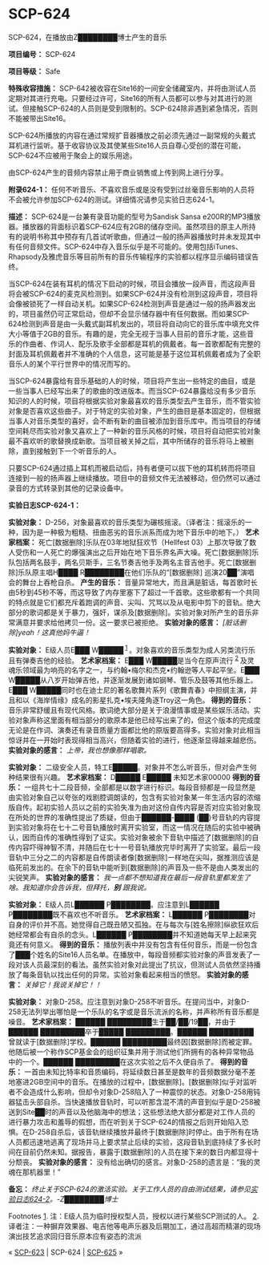 # SCP-624
                        




SCP-624，在播放由Z████████博士产生的音乐



**项目编号：** SCP-624

**项目等级：** Safe

**特殊收容措施：** SCP-642被收容在Site16的一间安全储藏室内，并将由测试人员定期对其进行充电。只要经过许可，Site16的所有人员都可以参与对其进行的测试。但接触SCP-624的人员则是受到限制的。SCP-624除非遇到紧急情况，否则不能被带出Site16。

SCP-624所播放的内容在通过常规扩音器播放之前必须先通过一副常规的头戴式耳机进行监听。基于收容协议及其使某些Site16人员自尊心受创的潜在可能，SCP-624不应被用于聚会上的娱乐用途。

由SCP-624产生的音频内容禁止用于商业销售或上传到网上进行分享。

**附录624-1：** 任何不听音乐、不喜欢音乐或是没有受到过丝毫音乐影响的人员将不会被允许参加SCP-624的测试。详细情况请参见实验日志624-1。

**描述：** SCP-624是一台兼有录音功能的型号为Sandisk Sansa e200R的MP3播放器。播放器的背面标识着SCP-624应有2GB的储存空间。虽然项目的原主人所持有的说明书称其中预存有几首试听歌曲，但通过一般的扬声器播放时并未发现其中有任何音频文件。SCP-624中存入音乐似乎是不可能的。使用包括iTunes、Rhapsody及雅虎音乐等目前所有的音乐传输程序的实验都以程序显示编码错误告终。

当SCP-624在装有耳机的情况下启动的时候，项目会播放一段声音，而这段声音将会被SCP-624的麦克风检测到。如果SCP-624并没有检测到这段声音，项目将会像被锁死了一样自动关机。如果SCP-624检测到声音是通过一般的扬声器发出的，项目虽然仍可正常启动，但却不会显示储存器中有任何数据。而如果SCP-624检测到声音是由一头戴式副耳机发出的，项目将自动向它的音乐库中填充文件大小等值于2GB的音乐。有趣的是，完全无视于当事人目前的音乐才能，这些音乐的作曲者、作词人、配乐及歌手全部都是耳机的佩戴者。每一首歌都配有完整的封面及耳机佩戴者并不准确的个人信息，这可能是基于这位耳机佩戴者成为了全职音乐人的某个平行世界中的情况而写的。

当SCP-624暴露给有音乐基础的人的时候，项目将产生出一些特定的曲目，或是一些当事人已经写出来了的歌曲的改进版本。而当SCP-624暴露给没有多少音乐知识的人的时候，项目将根据实验对象最喜欢的音乐类型去产生音乐，而不管实验对象是否喜欢这些曲子。对于特定的实验对象，产生的曲目是基本固定的，但根据当事人对音乐类型的喜好，会不断有新的曲目被添加到音乐库中。而当项目的存储空间耗尽而实验对象又喜欢上了一种新的音乐风格的时候，项目将自动把实验对象最不喜欢听的歌替换成新歌。当项目被关掉之后，其中所储存的音乐将马上被删除，直到接触到下一个听音乐的人。

只要SCP-624通过插上耳机而被启动后，持有者便可以拔下他的耳机转而将项目连接到一般的扬声器上继续播放。项目中的音频文件无法被移动，但仍然可以通过录音的方式转录到其他的记录设备中。

**实验日志SCP-624-1：** 

**实验对象：** D-256，对象最喜欢的音乐类型为碾核摇滚。（译者注：摇滚乐的一种，因为是一种极为粗糙、扭曲恶劣的音乐派系而成为地下音乐中的地下。）
**艺术家档案：** 死亡[数据删除]乐队在03年地狱狂欢节（Hellfest 03）上那次导致了数人受伤和一人死亡的爆强演出之后开始在地下音乐界名声大噪。死亡[数据删除]乐队包括两名鼓手，两名贝斯手，三名节奏吉他手及两名主音吉他手。死亡[数据删除]乐队原主唱H████ R████████在他们乐队的“[数据删除] 巡演20██”演唱会的舞台上吞枪自杀。
**产生的音乐：** 音量异常地大，而且满是脏话，每首歌时长由5秒到45秒不等，而这导致了内存里塞下了超过一千首歌。这些歌都有一个共同的特点就是它们都充斥着跑调的声音、尖叫、咒骂以及从电影中剪下的音轨。绝大部分的歌词都是关于暴力，强奸，谋杀及[数据删除]。实验对象对所产生的音乐非常满意并要求给他拷贝一份。这一要求已被拒绝。
**实验对象的感言：** *[脏话删除]yeah！这真他妈牛逼！* 

**实验对象：** E级人员E███ W█████<sup class='footnoteref'>
 <a shape='rect' class='footnoteref' id='footnoteref-1' href='javascript:;' onclick='WIKIDOT.page.utils.scrollToReference(&apos;footnote-1&apos;)'>1</a>
</sup>。对象喜欢的音乐类型为成人另类流行乐且有弹奏吉他的经验。
**艺术家档案：** E███ W█████是当今在原声流行<sup class='footnoteref'>
 <a shape='rect' class='footnoteref' id='footnoteref-2' href='javascript:;' onclick='WIKIDOT.page.utils.scrollToReference(&apos;footnote-2&apos;)'>2</a>
</sup>及灵魂乐领域最为响亮的名字之一，与约翰•梅尔和杰克•约翰逊等人平起平坐。E███ W█████从八岁开始弹吉他，并逐渐发展到诸如钢琴、管乐及鼓等其他乐器上。E███ W█████同时也在迪士尼的著名歌舞片系列《歌舞青春》中担纲主演，并且和以《海岸情缘》成名的影星扎克•埃夫隆角逐Troy这一角色。
**得到的音乐：** 音乐非常舒缓且有现代风格。歌词绝大部分是关于浪漫情事或是某些娱乐活动。实验对象声称这里面有相当部分的歌原本是他已经写出来了的，但这个版本的完成度无论是在作词、演奏还有录音质量方面都比他的原版要高得多。实验对象对此相当惊讶并在一开始时表现得相当高兴，但随着实验的进行，他逐渐显得越来越悲伤。
**实验对象的感言：** *上帝，我也想像那样唱歌。* 

**实验对象：** 二级安全人员，特工E█████。对象并不怎么听音乐，但对会产生何种结果很有兴趣。
**艺术家档案：** D█████ E█████ 未知艺术家00000
**得到的音乐：** 一组共七十二段音频，全部都是以数字进行标识。每段音频都是一段显然是由实验对象自己以夸张的戏剧腔调朗读的，包含有实验对象某一年生活内容的浓缩版自传。起初实验人员以之前的实验失准为由对这份自传内容是否对应实验对象现在所处的世界的准确性提出了质疑，但由于██████-████ (██)号音轨的内容提到实验对象将在七十二号音轨播放时离开实验室，而这一情况在随后的实验中被确认，因而自传的准确性得到了证实。实验对象被余下音轨中描述了[数据删除]的自传内容吓得神智不清，并随后在七十一号音轨播放完毕时离开了实验室。最后一段音轨中三分之二的内容都是自传朗读者像[数据删除]一样地在尖叫，据推测应该是临死前发出的。在余下的音轨中能听到[数据删除]的声音及一些不是由人类发出的尖锐笑声。
**实验对象的感言：** *我一点都不想知道我在最后一段音轨里都发生了啥。我知道你会告诉我，但拜托，**别** 跟我说。* 

**实验对象：** E级人员L██████ P████████。应注意到L██████ P████████既不喜欢也不听音乐。
**艺术家档案：** L██████ P████████对自身的评价并不高。她觉得自己既丑陋又孤独。在与每次与[姓名擦除]纵欲狂欢后她经常都会有自杀的念头。L██████ P████████并不知道她每天早上起来究竟还有何意义。
**得到的音乐：** 播放列表中并没有包含有任何音乐，而是一份包含了███个姓名的Site16人员名单。在播放中，每段音频都实验对象的声音发表了一段对该人员最深刻的看法。虽然实验对象对此提出了抗议，但测试人员依然坚持播放了每条音轨以找出任何的异常。实验对象看起来相当的愤怒。
**实验对象的感言：** *关掉它！我说关掉它！！* 

**实验对象：** 对象D-258。应注意到对象D-258不听音乐。在提问当中，对象D-258无法列举出哪怕是一个乐队的名字或是音乐流派的名称，并声称所有音乐都是噪音。
**艺术家档案：** ██████ █████████生于██/██/19██，并由于██████ █████████卒于█████ █████████。██████ █████████曾就读于[数据删除]学校。██████ █████████最终因[数据删除]而被定罪。他随后被一个称作SCP基金会的组织征集并用于测试他们所拥有的各种异常物品中的一个。██████ █████████在这次实验之后不久便自杀了。
**得到的音乐：** 一首由未知比特率和音质编码，将延续数日甚至是数年的音频数据分毫不差地塞进2GB空间中的音乐。在播放的过程中，[数据删除]。[数据删除]似乎对监听者不会造成什么影响，但却令对象D-258陷入了一种震惊的状态。对象D-258用钝器猛击头部自杀。当快速播放音轨时，可以听那含混不清的声音到似乎是D-258被送到Site██时的声音以及他脑海中的想法；这些想法绝大部分都是对工作人员的进行暴力攻击和羞辱的假想，而在听到关于SCP-624的情报之后则开始陷入恐惧。在D-258自杀后，该音轨继续播放并最终于[数据删除]时停止。由于所有在场人员都迅速地逃离了现场并马上要求禁止后续的实验，这段音轨到底持续了多长时间在目前仍然未知。据报告，暴露于[数据删除]的人员在接下来的数日内都显得十分颓丧。
**实验对象的感言：** 没有给出确切的感言。对象D-258的遗言是：“我的灵魂在那机器里！”

**备忘：** *终止关于SCP-624的激活实验。关于工作人员的自由测试结果，请参见[实验日志624-2](/experiment-log-624)。-Z████████博士* 


Footnotes
<a shape='rect' href='javascript:;' onclick='WIKIDOT.page.utils.scrollToReference(&apos;footnoteref-1&apos;)'>1</a>. 注：E级人员为临时授权型人员，授权以进行某些SCP测试的人。
<a shape='rect' href='javascript:;' onclick='WIKIDOT.page.utils.scrollToReference(&apos;footnoteref-2&apos;)'>2</a>. 译者注：一种摒弃效果器、电吉他等电声乐器及后期加工，通过高超而精湛的现场演出技艺追求回归音乐原本应有姿态的流派



« [SCP-623](/scp-623) | SCP-624 | [SCP-625](/scp-625) »





                    